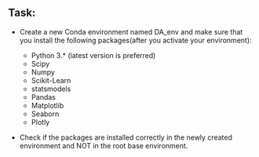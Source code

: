 ## Task:

- Create a new Conda environment named DA_env and make sure that you install the following packages(after you activate your environment):
  + Python 3.* (latest version is preferred)
  + Scipy
  + Numpy
  + Scikit-Learn
  + statsmodels
  + Pandas
  + Matplotlib
  + Seaborn
  + Plotly

- Check if the packages are installed correctly in the newly created environment and NOT in the root base environment.

